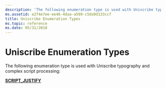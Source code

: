 ```yaml
---
description: 'The following enumeration type is used with Uniscribe typography and complex script processing:'
ms.assetid: e2f4e7ee-ee46-4daa-a599-c5da9d133ccf
title: Uniscribe Enumeration Types
ms.topic: reference
ms.date: 05/31/2018
---
```


# Uniscribe Enumeration Types

The following enumeration type is used with Uniscribe typography and complex script processing:

[**SCRIPT\_JUSTIFY**](/windows/win32/api/usp10/ne-usp10-script_justify)

 

 



